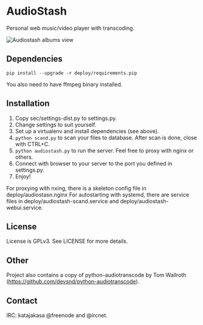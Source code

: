 AudioStash
==========

Personal web music/video player with transcoding.

![Audiostash albums view](https://raw.githubusercontent.com/katajakasa/audiostash/master/doc/albums.jpg "Album view with some testdata")

Dependencies
------------

```pip install --upgrade -r deploy/requirements.pip```

You also need to have ffmpeg binary installed.

Installation
------------

1. Copy sec/settings-dist.py to settings.py.
2. Change settings to suit yourself.
3. Set up a virtualenv and install dependencies (see above).
4. ```python scand.py``` to scan your files to database. After scan is done, close with CTRL+C.
5. ```python audiostash.py``` to run the server. Feel free to proxy with nginx or others.
6. Connect with browser to your server to the port you defined in settings.py.
7. Enjoy!

For proxying with nxing, there is a skeleton config file in deploy/audiostasn.nginx
For autostarting with systemd, there are service files in deploy/audiostash-scand.service and deploy/audiostash-webui.service.

License
-------
License is GPLv3. See LICENSE for more details.

Other
-----

Project also contains a copy of python-audiotranscode by Tom Wallroth (https://github.com/devsnd/python-audiotranscode).

Contact
-------
IRC: katajakasa @freenode and @ircnet.
